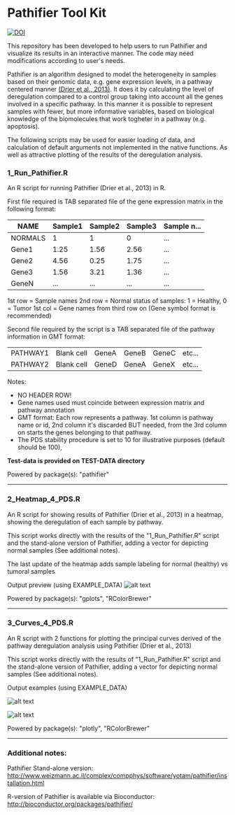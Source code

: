 # Pathifier Tool Kit
[![DOI](https://zenodo.org/badge/35399106.svg)](https://zenodo.org/badge/latestdoi/35399106)

This repository has been developed to help users to run Pathifier and visualize its results 
in an interactive manner. The code may need modifications according to user's needs.

Pathifier is an algorithm designed to model the heterogeneity in samples 
based on their genomic data, e.g. gene expression levels, in a pathway 
centered manner [(Drier et al., 2013)](https://doi.org/10.1073/pnas.1219651110). It does it by calculating the level of deregulation compared
to a control group taking into account all the genes involved in a specific
pathway. In this manner it is possible to represent samples with fewer, but
more informative variables, based on biological knowledge of the biomolecules
that work togheter in a pathway (e.g. apoptosis).

The following scripts may be used for easier loading of data, and calculation 
of default arguments not implemented in the native functions. As well as attractive
plotting of the results of the deregulation analysis.

### 1_Run_Pathifier.R

An R script for running Pathifier (Drier et al., 2013) in R.

First file required is TAB separated file of the gene expression matrix in the
following format:

|NAME|Sample1|Sample2|Sample3|Sample n...|
|---|---|---|---|---|
|NORMALS|1|1|0|...|
|Gene1|1.25|1.56|2.56|...|
|Gene2|4.56|0.25|1.75|...|
|Gene3|1.56|3.21|1.36|...|
|GeneN|...|...|...|...|

1st row = Sample names
2nd row = Normal status of samples: 1 = Healthy, 0 = Tumor
1st col = Gene names from third row on (Gene symbol format is recommended)

Second file required by the script is a TAB separated file of the pathway
information in GMT format:

|||||||
|---|---|---|---|---|---|
|PATHWAY1|Blank cell|GeneA|GeneB|GeneC|etc...|
|PATHWAY2|Blank cell|GeneD|GeneA|GeneX|etc...|

Notes:
+ NO HEADER ROW!
+ Gene names used must coincide between expression matrix and pathway annotation
+ GMT format: Each row represents a pathway. 1st column is pathway name or id, 
2nd column it's discarded BUT needed, from the 3rd column on starts the genes 
belonging to that pathway.
+ The PDS stability procedure is set to 10 for illustrative purposes (default should be 100), 

**Test-data is provided on TEST-DATA directory**

Powered by package(s): "pathifier"

---
### 2_Heatmap_4_PDS.R

An R script for showing results of Pathifier (Drier et al., 2013)
in a heatmap, showing the deregulation of each sample by pathway.

This script works directly with the results of the "1_Run_Pathifier.R" script 
and the stand-alone version of Pathifier, adding a vector for depicting
normal samples (See additional notes).

The last update of the heatmap adds sample labeling for normal (healthy) vs 
tumoral samples

Output preview (using EXAMPLE_DATA)
![alt text][heatmap]

Powered by package(s): "gplots", "RColorBrewer"

---
### 3_Curves_4_PDS.R

An R script with 2 functions for plotting the principal curves derived of the 
pathway deregulation analysis using Pathifier (Drier et al., 2013)

This script works directly with the results of "1_Run_Pathifier.R" script and
the stand-alone version of Pathifier, adding a vector for depicting normal 
samples (See additional notes).

Output examples (using EXAMPLE_DATA)

![alt text][princurve]

![alt text][princurvedata]

Powered by package(s): "plotly", "RColorBrewer"

---
### Additional notes:
Pathifier Stand-alone version: http://www.weizmann.ac.il/complex/compphys/software/yotam/pathifier/installation.html

R-version of Pathifier is available via Bioconductor:
http://bioconductor.org/packages/pathifier/

[heatmap]: https://raw.githubusercontent.com/AngelCampos/Pathifier-Tool-Kit/master/heatmap.png "PDS Heatmap"
[princurve]: https://raw.githubusercontent.com/AngelCampos/Pathifier-Tool-Kit/master/PathwayCurve.png "Principal Curve of an example pathway"
[princurvedata]: https://raw.githubusercontent.com/AngelCampos/Pathifier-Tool-Kit/master/PathwayCurveData.png "Principal curve and data points of an example pathway"
